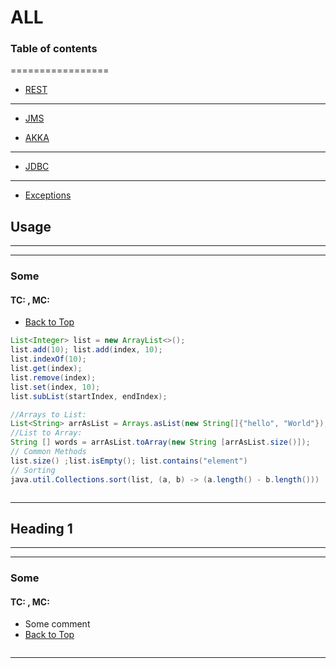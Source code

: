 # ALL 

### Table of contents
=================
<!--ts-->
* [REST](https://stackoverflow.com/questions/31089221/what-is-the-difference-between-put-post-and-patch)
---
* [JMS](https://www.softwaretestinghelp.com/jms-interview-questions/)

* [AKKA](https://github.com/bilal-fazlani/akka-actor-tutorial/tree/master/src/main/scala)
---
* [JDBC](https://www.onlinetutorialspoint.com/jdbc/transaction-management-jdbc-example.html)
---
* [Exceptions](https://www.geeksforgeeks.org/exceptions-in-java/)

<!--te-->


## Usage
---
---
### Some
#### TC:  , MC:

- [Back to Top](#Table-of-contents)
```java
List<Integer> list = new ArrayList<>();
list.add(10); list.add(index, 10);
list.indexOf(10);
list.get(index);
list.remove(index);
list.set(index, 10);
list.subList(startIndex, endIndex);

//Arrays to List: 
List<String> arrAsList = Arrays.asList(new String[]{"hello", "World"});
//List to Array:
String [] words = arrAsList.toArray(new String [arrAsList.size()]);
// Common Methods
list.size() ;list.isEmpty(); list.contains("element")
// Sorting 
java.util.Collections.sort(list, (a, b) -> (a.length() - b.length()))



```
---


## Heading 1
---
---
### Some
#### TC:  , MC:
- Some comment
- [Back to Top](#Table-of-contents)
```java

```
---
